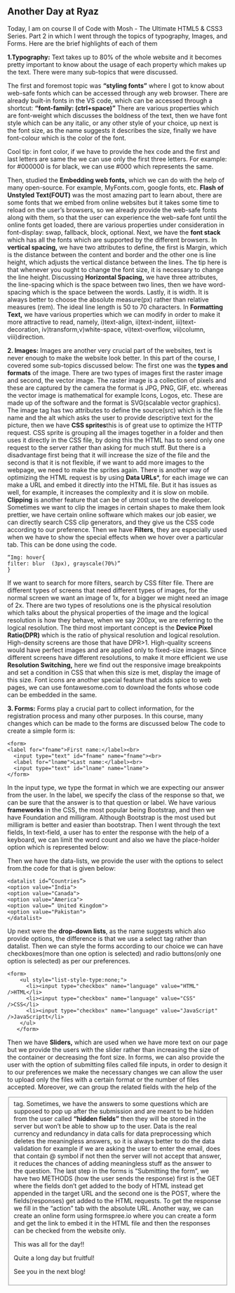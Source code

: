 ## Another Day at Ryaz
Today, I am on course II of Code with Mosh - The Ultimate HTML5 & CSS3 Series. Part 2 in which I went through the topics of typography, Images, and Forms.
Here are the brief highlights of each of them

**1.Typography:** Text takes up to 80% of the whole website and it becomes pretty important to know about the usage of each property which makes up the text. There were many sub-topics that were discussed.

The first and foremost topic was **“styling fonts”**  where I got to know about web-safe fonts which can be accessed through any web browser. There are already built-in fonts in the VS code, which can be accessed through a shortcut:
**“font-family: (ctrl+space)”** There are various properties which are font-weight which discusses the boldness of the text, then we have font style which can be any italic, or any other style of your choice, up next is the font size, as the name suggests it describes the size, finally we have font-colour which is the color of the font.

Cool tip: in font color, if we have to provide the hex code and the first and last letters are same the we can use only the first three letters. For example: for #000000 is for black, we can use #000 which represents the same.

Then, studied the **Embedding web fonts,** which we can do with the help of many open-source. For example, MyFonts.com, google fonts, etc.
**Flash of Unstyled Text(FOUT)** was the most amazing part to learn about, there are some fonts that we embed from online websites but it takes some time to reload on the user’s browsers, so we already provide the web-safe fonts along with them, so that the user can experience the web-safe font until the online fonts get loaded, there are various properties under consideration in font-display: swap, fallback, block, optional.
Next, we have the **font stack** which has all the fonts which are supported by the different browsers.  In **vertical spacing,** we have two attributes to define, the first is Margin, which is the distance between the content and border and the other one is line height, which adjusts the vertical distance between the lines. The tip here is that whenever you ought to change the font size, it is necessary to change the line height. Discussing **Horizontal Spacing,** we have three attributes, the line-spacing which is the space between two lines, then we have word-spacing which is the space between the words. Lastly, it is width. It is always better to choose the absolute measure(px) rather than relative measures (rem). The ideal line length is 50 to 70 characters. In **Formatting Text,** we have various properties which we can modify in order to make it more attractive to read, namely, i)text-align, ii)text-indent, iii)text-decoration, iv)transform,v)white-space, vi)text-overflow, vii)column, viii)direction. 


**2. Images:** Images are another very crucial part of the websites, text is never enough to make the website look better. In this part of the course, I covered some sub-topics discussed below:
The first one was the **types and formats** of the image. There are two types of images first the raster image and second, the vector image. The raster image is a collection of pixels and these are captured by the camera the format is JPG, PNG, GIF, etc. whereas the vector image is mathematical for example Icons, Logos, etc. These are made up of the software and the format is SVG(scalable vector graphics). The image tag has two attributes to define the source(src) which is the file name and the alt which asks the user to provide descriptive text for the picture, then we have **CSS sprites**this is of great use to optimize the HTTP request. CSS sprite is grouping all the images together in a folder and then uses it directly in the CSS file, by doing this the HTML has to send only one request to the server rather than asking for much stuff. But there is a disadvantage first being that it will increase the size of the file and the second is that it is not flexible, if we want to add more images to the webpage, we need to make the sprites again. There is another way of optimizing the HTML request is by using **Data URLs***, for each image we can make a URL and embed it directly into the HTML file. But it has issues as well, for example, it increases the complexity and it is slow on mobile. **Clipping** is another feature that can be of utmost use to the developer. Sometimes we want to clip the images in certain shapes to make them look prettier, we have certain online software which makes our job easier, we can directly search CSS clip generators, and they give us the CSS code according to our preference. Then we have **Filters**, they are especially used when we have to show the special effects when we hover over a particular tab. This can be done using the code. 
```
“Img: hover{
filter: blur  (3px), grayscale(70%)”
}
```
If we want to search for more filters, search by CSS filter file. There are different types of screens that need different types of images, for the normal screen we want an image of 1x, for a bigger we might need an image of 2x. There are two types of resolutions one is the physical resolution which talks about the physical properties of the image and the logical resolution is how they behave, when we say 200px, we are referring to the logical resolution. The third most important concept is the **Device Pixel Ratio(DPR)** which is the ratio of physical resolution and logical resolution. High-density screens are those that have DPR>1. High-quality screens would have perfect images and are applied only to fixed-size images. Since different screens have different resolutions, to make it more efficient we use **Resolution Switching,** here we find out the responsive image breakpoints and set a condition in CSS that when this size is met, display the image of this size. Font icons are another special feature that adds spice to web pages, we can use fontawesome.com to download the fonts whose code can be embedded in the same. 


**3. Forms:** Forms play a crucial part to collect information, for the registration process and many other purposes. In this course, many changes which can be made to the forms are discussed below
The code to create a simple form is:
```
<form>
<label for="fname">First name:</label><br>
  <input type="text" id="fname" name="fname"><br>
  <label for="lname">Last name:</label><br>
  <input type="text" id="lname" name="lname">
</form>
```
In the input type, we type the format in which we are expecting our answer from the user. In the label, we specify the class of the response so that, we can be sure that the answer is to that question or label. We have various **frameworks** in the CSS, the most popular being Bootstrap, and then we have Foundation and milligram. Although Bootstrap is the most used but milligram is better and easier than bootstrap.  Then I went through the text fields, In text-field, a user has to enter the response with the help of a keyboard, we can limit the word count and also we have the place-holder option which is represented below:

 Then we have the data-lists,  we provide the user with the options to select from.the code for that is given below:
 ```
<datalist id=”Countries”>
<option value="India">
<option value="Canada">
<option value="America">
<option value=” United Kingdom">
<option value="Pakistan">
</datalist>
```
Up next were the **drop-down lists**, as the name suggests which also provide options, the difference is that we use a select tag rather than datalist. Then we can style the forms according to our choice we can have checkboxes(more than one option is selected) and radio buttons(only one option is selected) as per our preferences.
```
<form>
    <ul style="list-style-type:none;">
      <li><input type="checkbox" name="language" value="HTML" />HTML</li>
      <li><input type="checkbox" name="language" value="CSS" />CSS</li>
      <li><input type="checkbox" name="language" value="JavaScript" />JavaScriptt</li>
    </ul>
   </form>
 ```
Then we have **Sliders,** which are used when we have more text on our page but we provide the users with the slider rather than increasing the size of the container or decreasing the font size. In forms, we can also provide the user with the option of submitting files called file inputs, in order to design it to our preferences we make the necessary changes we can allow the user to upload only the files with a certain format or the number of files accepted. Moreover, we can group the related fields with the help of the <fieldset> tag. Sometimes, we have the answers to some questions which are supposed to pop up after the submission and are meant to be hidden from the user called **“hidden fields”** then they will be stored in the server but won’t be able to show up to the user. Data is the real currency and redundancy in data calls for data preprocessing which deletes the meaningless answers, so it is always better to do the data validation for example if we are asking the user to enter the email, does that contain @ symbol if not then the server will not accept that answer, it reduces the chances of adding meaningless stuff as the answer to the question. The last step in the forms is “Submitting the form”, we have two METHODS (how the user sends the response) first is the GET where the fields don’t get added to the body of HTML instead get appended in the target URL and the second one is the POST, where the fields(responses) get added to the HTML requests. To get the response we fill in the “action” tab with the absolute URL. Another way, we can create an online form using formspree.io where you can create a form and get the link to embed it in the HTML file and then the responses can be checked from the website only. 

This was all for the day!!
  
Quite a long day but fruitful!
  
See you in the next blog!





 
	
